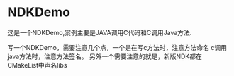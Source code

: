# NDKDemo
这是一个NDKDemo,案例主要是JAVA调用C代码和C调用Java方法.

写一个NDKDemo，需要注意几个点，一个是在写c方法时，注意方法命名
c调用java方法时，注意方法签名。
另外一个需要注意的就是，新版NDK都在CMakeList中声名libs
